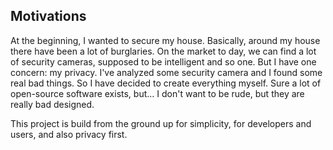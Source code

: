 ## Motivations
At the beginning, I wanted to secure my house. Basically, around my house there have been a lot of burglaries.
On the market to day, we can find a lot of security cameras, supposed to be intelligent and so one. But I have one concern: my privacy. I've analyzed some security camera and I found some real bad things. So I have decided to create everything myself. Sure a lot of open-source software exists, but... I don't want to be rude, but they are really bad designed.

This project is build from the ground up for simplicity, for developers and users, and also privacy first.

